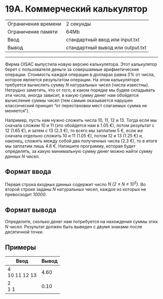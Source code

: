 # 19A. Коммерческий калькулятор

<table>
  <tr>
  	<td>Ограничение времени</td>
  	<td>2 секунды</td>
  </tr>
  <tr>
  	<td>Ограничение памяти</td>
  	<td>64Mb</td>
  </tr>
  <tr>
  	<td>Ввод</td>
  	<td>стандартный ввод или input.txt</td>
  </tr>
  <tr>
  	<td>Вывод</td>
  	<td>стандартный вывод или output.txt</td>
  </tr>
</table>

---
Фирма OISAC выпустила новую версию калькулятора. Этот калькулятор берет с пользователя деньги за совершаемые арифметические операции. Стоимость каждой операции в долларах равна *5%* от числа, которое является результатом операции. На этом калькуляторе требуется вычислить сумму *N* натуральных чисел (числа известны). Нетрудно заметить, что от того, в каком порядке мы будем складывать эти числа, иногда зависит, в какую сумму денег нам обойдется вычисление суммы чисел (тем самым оказывается нарушен классический принцип “от перестановки мест слагаемых сумма не меняется”).

Например, пусть нам нужно сложить числа 10, 11, 12 и 13. Тогда если мы сначала сложим 10 и 11 (это обойдется нам в 1.05 €), потом результат с 12 (1.65 €), и затем с 13 (2.3 €), то всего мы заплатим 5 €, если же сначала отдельно сложить 10 и 11 (1.05 €), потом 12 и 13 (1.25 €) и, наконец, сложить между собой два полученных числа (2.3 €), то в итоге мы заплатим лишь 4.6 €. Напишите программу, которая будет определять, за какую минимальную сумму денег можно найти сумму данных *N* чисел.

## Формат ввода

Первая строка входных данных содержит число *N (2 ≤ N ≤ 10<sup>5</sup>).* Во второй строке заданы *N* натуральных чисел, каждое из которых не превосходит *10000*.

## Формат вывода

Определите, сколько денег нам потребуется на нахождения суммы этих *N* чисел. Результат должен быть выведен с двумя знаками после десятичной точки.

## Примеры

|Ввод|Вывод|
|---|---|
|4<br>10 11 12 13|4.60|
|2<br>1 1|0.10|
